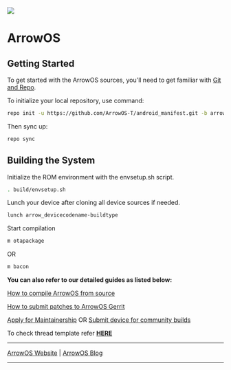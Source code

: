 <img src="https://github.com/ArrowOS/getting_started/blob/master/misc/logo.png?raw=true">

# ArrowOS

 Getting Started
---------------
To get started with the ArrowOS sources, you'll need to get
familiar with [Git and Repo](https://source.android.com/setup/build/downloading).

To initialize your local repository, use command:

```bash
repo init -u https://github.com/ArrowOS-T/android_manifest.git -b arrow-13.1
```

Then sync up:

```bash
repo sync
```

Building the System
-------------------
 Initialize the ROM environment with the envsetup.sh script.

```bash
. build/envsetup.sh
```

Lunch your device after cloning all device sources if needed.

```bash
lunch arrow_devicecodename-buildtype
```

Start compilation

```bash
m otapackage
```

OR

```bash
m bacon
```

**You can also refer to our detailed guides as listed below:**

[How to compile ArrowOS from source](https://blog.arrowos.net/android/arrowos/guides/compilation-guide)

[How to submit patches to ArrowOS Gerrit](https://blog.arrowos.net/android/arrowos/guides/how-to-submit-patches-to-arrowos-gerrit)

[Apply for Maintainership](https://blog.arrowos.net/android/arrowos/community/apply-for-maintainership) OR [Submit device for community builds](https://blog.arrowos.net/android/arrowos/news/introducing-community-builds)

To check thread template refer [**HERE**](https://raw.githubusercontent.com/ArrowOS/documentation/master/thread_template.txt)

---------------------------------------------------------------------------------------------------------------------

[ArrowOS Website](https://www.arrowos.net) | [ArrowOS Blog](https://blog.arrowos.net)

---------------------------------------------------------------------------------------------------------------------
